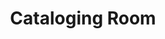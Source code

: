 ---
pid: '14'
_date: between 1934 and 2009
derivativo_link: https://derivativo-3.library.columbia.edu/iiif/2/ldpd:341286/
dlc_link: https://dlc.library.columbia.edu/catalog/cul:qv9s4mw70g
format: photographs
iiif_json: https://derivativo-3.library.columbia.edu/iiif/2/ldpd:341286/info.json
_name: Ballou, Hubbard W.
native_jpg: https://derivativo-3.library.columbia.edu/iiif/2/ldpd:341286/full/!768,768/0/native.jpg
shelf_location: Box no. Box 138, Folder no. Folder 3 (Administration - Provost - Libraries,
  Butler Cataloging Department), Historical Photograph Collection
subjects: Academic libraries; Cataloging; New York (N.Y.); Butler Library
summary: Overhead view of the cataloging room.
title: Cataloging Room
permalink: /photos/14/
layout: photo-page
---